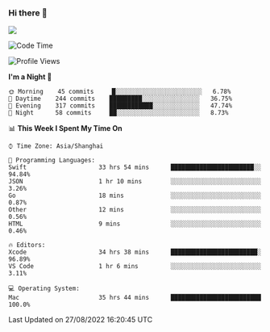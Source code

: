 ### Hi there 👋

<!--
**JJAYCHEN1e/jjaychen1e** is a ✨ _special_ ✨ repository because its `README.md` (this file) appears on your GitHub profile.

Here are some ideas to get you started:

- 🔭 I’m currently working on ...
- 🌱 I’m currently learning ...
- 👯 I’m looking to collaborate on ...
- 🤔 I’m looking for help with ...
- 💬 Ask me about ...
- 📫 How to reach me: ...
- 😄 Pronouns: ...
- ⚡ Fun fact: ...
-->

[![](https://github-readme-stats.vercel.app/api?username=jjaychen1e&show_icons=true)](https://github.com/jjaychen1e/github-readme-stats?count_private=true)

<!--START_SECTION:waka-->
![Code Time](http://img.shields.io/badge/Code%20Time-154%20hrs%2054%20mins-blue)

![Profile Views](http://img.shields.io/badge/Profile%20Views-1-blue)

**I'm a Night 🦉** 

```text
🌞 Morning    45 commits     █░░░░░░░░░░░░░░░░░░░░░░░░   6.78% 
🌆 Daytime    244 commits    █████████░░░░░░░░░░░░░░░░   36.75% 
🌃 Evening    317 commits    ████████████░░░░░░░░░░░░░   47.74% 
🌙 Night      58 commits     ██░░░░░░░░░░░░░░░░░░░░░░░   8.73%

```


📊 **This Week I Spent My Time On** 

```text
⌚︎ Time Zone: Asia/Shanghai

💬 Programming Languages: 
Swift                    33 hrs 54 mins      ███████████████████████░░   94.84% 
JSON                     1 hr 10 mins        ░░░░░░░░░░░░░░░░░░░░░░░░░   3.26% 
Go                       18 mins             ░░░░░░░░░░░░░░░░░░░░░░░░░   0.87% 
Other                    12 mins             ░░░░░░░░░░░░░░░░░░░░░░░░░   0.56% 
HTML                     9 mins              ░░░░░░░░░░░░░░░░░░░░░░░░░   0.46%

🔥 Editors: 
Xcode                    34 hrs 38 mins      ████████████████████████░   96.89% 
VS Code                  1 hr 6 mins         ░░░░░░░░░░░░░░░░░░░░░░░░░   3.11%

💻 Operating System: 
Mac                      35 hrs 44 mins      █████████████████████████   100.0%

```


 Last Updated on 27/08/2022 16:20:45 UTC
<!--END_SECTION:waka-->
